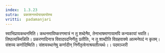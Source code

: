 ```yaml
---
index:  1.3.23
sutra:  प्रकाशनस्थेयाख्ययोश्च
vritti:  padamanjari
---
```


स्वाभिप्रायकथनमिति। कथनमाविष्करणमात्रं न तु शब्देनैव, तेनाभाषमाणायामपि कन्यकायां भवति। तिष्ठत्यस्मिन्निति। प्रकरणादिनात्र विवादपदनिर्णेतुः प्रतीतिः, न तु शाब्दीति विग्रहवाक्ये आत्मनेपदं न कृतम्। संशय्य कर्णादिष्विति। संशयस्थानेषु कर्णादीन् निर्णेतृत्वेनाश्रयतीत्यर्थः।। 
पदमञ्जरी
